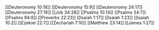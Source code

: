 [[Deuteronomy 10:18]]
[[Deuteronomy 15:9]]
[[Deuteronomy 24:17]]
[[Deuteronomy 27:19]]
[[Job 34:28]]
[[Psalms 10:14]]
[[Psalms 34:7]]
[[Psalms 94:6]]
[[Proverbs 22:23]]
[[Isaiah 1:17]]
[[Isaiah 1:23]]
[[Isaiah 10:2]]
[[Ezekiel 22:7]]
[[Zechariah 7:10]]
[[Matthew 23:14]]
[[James 1:27]]
